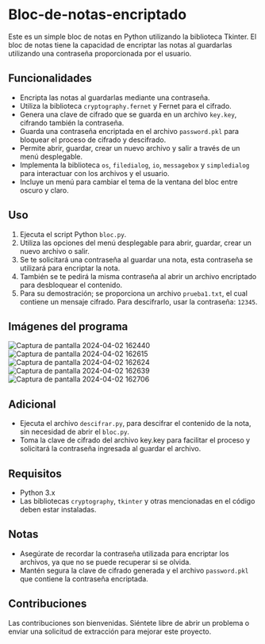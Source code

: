 # Bloc-de-notas-encriptado

Este es un simple bloc de notas en Python utilizando la biblioteca Tkinter. El bloc de notas tiene la capacidad de encriptar las notas al guardarlas utilizando una contraseña proporcionada por el usuario.

## Funcionalidades

- Encripta las notas al guardarlas mediante una contraseña.
- Utiliza la biblioteca `cryptography.fernet` y Fernet para el cifrado.
- Genera una clave de cifrado que se guarda en un archivo `key.key`, cifrando también la contraseña.
- Guarda una contraseña encriptada en el archivo `password.pkl` para bloquear el proceso de cifrado y descifrado.
- Permite abrir, guardar, crear un nuevo archivo y salir a través de un menú desplegable.
- Implementa la biblioteca `os`, `filedialog`, `io`, `messagebox` y `simpledialog` para interactuar con los archivos y el usuario.
- Incluye un menú para cambiar el tema de la ventana del bloc entre oscuro y claro.

## Uso

1. Ejecuta el script Python `bloc.py`.
2. Utiliza las opciones del menú desplegable para abrir, guardar, crear un nuevo archivo o salir.
3. Se te solicitará una contraseña al guardar una nota, esta contraseña se utilizará para encriptar la nota.
4. También se te pedirá la misma contraseña al abrir un archivo encriptado para desbloquear el contenido.
5. Para su demostración; se proporciona un archivo `prueba1.txt`, el cual contiene un mensaje cifrado. Para descifrarlo, usar la contraseña: `12345`.

## Imágenes del programa
![Captura de pantalla 2024-04-02 162440](https://github.com/yeeiisi/Bloc-de-notas-encriptado/assets/127243820/91b6479a-486b-4525-b520-51c00257fd88)
![Captura de pantalla 2024-04-02 162615](https://github.com/yeeiisi/Bloc-de-notas-encriptado/assets/127243820/20b10b93-9102-415f-ad2b-8d65f90fde7f)
![Captura de pantalla 2024-04-02 162624](https://github.com/yeeiisi/Bloc-de-notas-encriptado/assets/127243820/e04dac94-47c0-4469-b0ee-15c59a712ebb)
![Captura de pantalla 2024-04-02 162639](https://github.com/yeeiisi/Bloc-de-notas-encriptado/assets/127243820/97e1c1da-b6b5-4012-bdf6-c9a3e8547c20)
![Captura de pantalla 2024-04-02 162706](https://github.com/yeeiisi/Bloc-de-notas-encriptado/assets/127243820/51270132-d8b8-4b4d-a37b-314ca3151b2f)



## Adicional
- Ejecuta el archivo `descifrar.py`, para descifrar el contenido de la nota, sin necesidad de abrir el `bloc.py`.
- Toma la clave de cifrado del archivo key.key para facilitar el proceso y solicitará la contraseña ingresada al guardar el archivo.

## Requisitos

- Python 3.x
- Las bibliotecas `cryptography`, `tkinter` y otras mencionadas en el código deben estar instaladas.

## Notas

- Asegúrate de recordar la contraseña utilizada para encriptar los archivos, ya que no se puede recuperar si se olvida.
- Mantén segura la clave de cifrado generada y el archivo `password.pkl` que contiene la contraseña encriptada.

## Contribuciones

Las contribuciones son bienvenidas. Siéntete libre de abrir un problema o enviar una solicitud de extracción para mejorar este proyecto.

